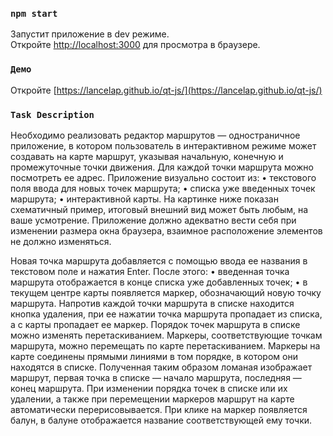 ### `npm start`

Запустит приложение в dev режиме.<br>
Откройте [http://localhost:3000](http://localhost:3000) для просмотра в браузере.


### `Демо`
Откройте [https://lancelap.github.io/qt-js/](https://lancelap.github.io/qt-js/) 

### `Task Description`
Необходимо реализовать редактор маршрутов — одностраничное приложение, в
котором пользователь в интерактивном режиме может создавать на карте
маршрут, указывая начальную, конечную и промежуточные точки движения. Для
каждой точки маршрута можно посмотреть ее адрес.
Приложение визуально состоит из:
• текстового поля ввода для новых точек маршрута;
• списка уже введенных точек маршрута;
• интерактивной карты.
На картинке ниже показан схематичный пример, итоговый внешний вид может
быть любым, на ваше усмотрение. Приложение должно адекватно вести себя при
изменении размера окна браузера, взаимное расположение элементов не должно
изменяться.

Новая точка маршрута добавляется с помощью ввода ее названия в текстовом
поле и нажатия Enter. После этого:
• введенная точка маршрута отображается в конце списка уже добавленных
точек;
• в текущем центре карты появляется маркер, обозначающий новую точку
маршрута.
Напротив каждой точки маршрута в списке находится кнопка удаления, при ее
нажатии точка маршрута пропадает из списка, а с карты пропадает ее маркер.
Порядок точек маршрута в списке можно изменять перетаскиванием.
Маркеры, соответствующие точкам маршрута, можно перемещать по карте
перетаскиванием.
Маркеры на карте соединены прямыми линиями в том порядке, в котором они
находятся в списке. Полученная таким образом ломаная изображает маршрут,
первая точка в списке — начало маршрута, последняя — конец маршрута.
При изменении порядка точек в списке или их удалении, а также при перемещении
маркеров маршрут на карте автоматически перерисовывается.
При клике на маркер появляется балун, в балуне отображается название
соответствующей ему точки. 